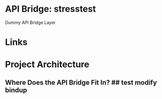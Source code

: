 API Bridge: stresstest
===============================
Dummy API Bridge Layer

# Links #


# Project Architecture #

## Where Does the API Bridge Fit In? ## test modify bindup